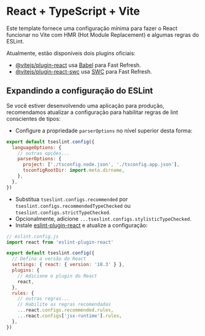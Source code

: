 # React + TypeScript + Vite

Este template fornece uma configuração mínima para fazer o React funcionar no Vite com HMR (Hot Module Replacement) e algumas regras do ESLint.

Atualmente, estão disponíveis dois plugins oficiais:

- [@vitejs/plugin-react](https://github.com/vitejs/vite-plugin-react/blob/main/packages/plugin-react/README.md) usa [Babel](https://babeljs.io/) para Fast Refresh.
- [@vitejs/plugin-react-swc](https://github.com/vitejs/vite-plugin-react-swc) usa [SWC](https://swc.rs/) para Fast Refresh.

## Expandindo a configuração do ESLint

Se você estiver desenvolvendo uma aplicação para produção, recomendamos atualizar a configuração para habilitar regras de lint conscientes de tipos:

- Configure a propriedade `parserOptions` no nível superior desta forma:

```js
export default tseslint.config({
  languageOptions: {
    // outras opções...
    parserOptions: {
      project: ['./tsconfig.node.json', './tsconfig.app.json'],
      tsconfigRootDir: import.meta.dirname,
    },
  },
})
```

- Substitua `tseslint.configs.recommended` por `tseslint.configs.recommendedTypeChecked` ou `tseslint.configs.strictTypeChecked`.
- Opcionalmente, adicione `...tseslint.configs.stylisticTypeChecked`.
- Instale [eslint-plugin-react](https://github.com/jsx-eslint/eslint-plugin-react) e atualize a configuração:

```js
// eslint.config.js
import react from 'eslint-plugin-react'

export default tseslint.config({
  // Defina a versão do React
  settings: { react: { version: '18.3' } },
  plugins: {
    // Adicione o plugin do React
    react,
  },
  rules: {
    // outras regras...
    // Habilite as regras recomendadas
    ...react.configs.recommended.rules,
    ...react.configs['jsx-runtime'].rules,
  },
})
```
